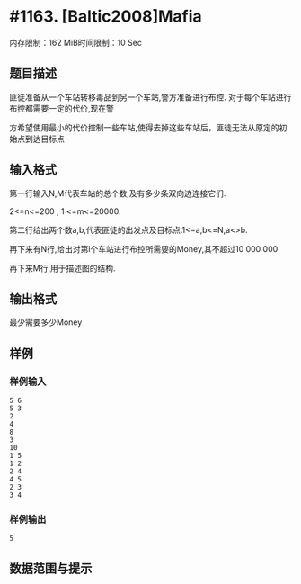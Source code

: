 # #1163. [Baltic2008]Mafia

内存限制：162 MiB时间限制：10 Sec

## 题目描述

匪徒准备从一个车站转移毒品到另一个车站,警方准备进行布控. 对于每个车站进行布控都需要一定的代价,现在警

方希望使用最小的代价控制一些车站,使得去掉这些车站后，匪徒无法从原定的初始点到达目标点

## 输入格式

第一行输入N,M代表车站的总个数,及有多少条双向边连接它们. 

2<=n<=200 , 1 <=m<=20000. 

第二行给出两个数a,b,代表匪徒的出发点及目标点.1<=a,b<=N,a<>b. 

再下来有N行,给出对第i个车站进行布控所需要的Money,其不超过10 000 000 

再下来M行,用于描述图的结构.

## 输出格式

最少需要多少Money

## 样例

### 样例输入

    
    5 6
    5 3
    2
    4
    8
    3
    10
    1 5
    1 2
    2 4
    4 5
    2 3
    3 4
    

### 样例输出

    
    5
    

## 数据范围与提示
